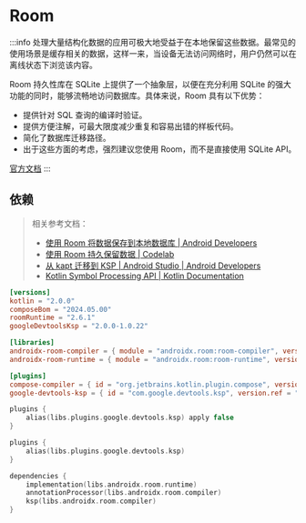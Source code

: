# Room

:::info
处理大量结构化数据的应用可极大地受益于在本地保留这些数据。最常见的使用场景是缓存相关的数据，这样一来，当设备无法访问网络时，用户仍然可以在离线状态下浏览该内容。

Room 持久性库在 SQLite 上提供了一个抽象层，以便在充分利用 SQLite 的强大功能的同时，能够流畅地访问数据库。具体来说，Room 具有以下优势：

- 提供针对 SQL 查询的编译时验证。
- 提供方便注解，可最大限度减少重复和容易出错的样板代码。
- 简化了数据库迁移路径。
- 出于这些方面的考虑，强烈建议您使用 Room，而不是直接使用 SQLite API。

[官方文档](https://developer.android.google.cn/training/data-storage/room?hl=zh-cn)
:::

## 依赖

> 相关参考文档：
> - [使用 Room 将数据保存到本地数据库 | Android Developers](https://developer.android.google.cn/training/data-storage/room?hl=zh-cn#kts)
> - [使用 Room 持久保留数据 | Codelab](https://developer.android.google.cn/codelabs/basic-android-kotlin-training-persisting-data-room?hl=zh-cn)
> - [从 kapt 迁移到 KSP | Android Studio | Android Developers](https://developer.android.google.cn/build/migrate-to-ksp?hl=zh-cn)
> - [Kotlin Symbol Processing API | Kotlin Documentation](https://kotlinlang.org/docs/ksp-overview.html)

```toml title="libs.versions.toml"
[versions]
kotlin = "2.0.0"
composeBom = "2024.05.00"
roomRuntime = "2.6.1"
googleDevtoolsKsp = "2.0.0-1.0.22"

[libraries]
androidx-room-compiler = { module = "androidx.room:room-compiler", version.ref = "roomRuntime" }
androidx-room-runtime = { module = "androidx.room:room-runtime", version.ref = "roomRuntime" }

[plugins]
compose-compiler = { id = "org.jetbrains.kotlin.plugin.compose", version.ref = "kotlin" }
google-devtools-ksp = { id = "com.google.devtools.ksp", version.ref = "googleDevtoolsKsp"}
```

```kotlin title="build.gradle.kts"
plugins {
    alias(libs.plugins.google.devtools.ksp) apply false
}
```

```kotlin title="/app/build.gradle.kts"
plugins {
    alias(libs.plugins.google.devtools.ksp)
}

dependencies {
    implementation(libs.androidx.room.runtime)
    annotationProcessor(libs.androidx.room.compiler)
    ksp(libs.androidx.room.compiler)
}
```
